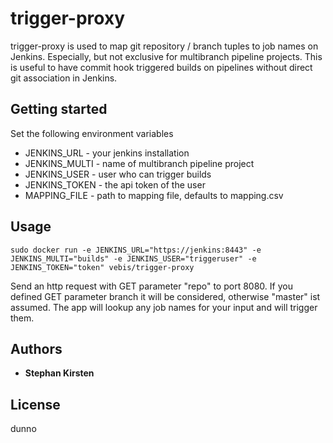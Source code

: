 # trigger-proxy

trigger-proxy is used to map git repository / branch tuples to job names on Jenkins. Especially, but not exclusive for multibranch pipeline projects.
This is useful to have commit hook triggered builds on pipelines without direct git association in Jenkins.

## Getting started

Set the following environment variables

* JENKINS_URL - your jenkins installation
* JENKINS_MULTI - name of multibranch pipeline project
* JENKINS_USER - user who can trigger builds
* JENKINS_TOKEN - the api token of the user
* MAPPING_FILE - path to mapping file, defaults to mapping.csv

## Usage

```
sudo docker run -e JENKINS_URL="https://jenkins:8443" -e JENKINS_MULTI="builds" -e JENKINS_USER="triggeruser" -e JENKINS_TOKEN="token" vebis/trigger-proxy
```

Send an http request with GET parameter "repo" to port 8080. If you defined GET parameter branch it will be considered, otherwise "master" ist assumed.
The app will lookup any job names for your input and will trigger them.

## Authors
* **Stephan Kirsten**

## License

dunno
